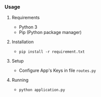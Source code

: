 
### Usage

1. Requirements
    * Python 3
    * Pip (Python package manager)

2. Installation
    * `pip install -r requirement.txt`

3. Setup
    * Configure App's Keys in file `routes.py`

4. Running
    * `python application.py`
